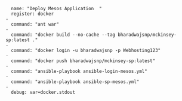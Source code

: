       name: "Deploy Mesos Application  "
      register: docker
    - 
      command: "ant war"
    - 
      command: "docker build --no-cache --tag bharadwajsnp/mckinsey-sp:latest ."
    - 
      command: "docker login -u bharadwajsnp -p Webhosting123"
    - 
      command: "docker push bharadwajsnp/mckinsey-sp:latest"
    - 
      command: "ansible-playbook ansible-login-mesos.yml"
	- 
      command: "ansible-playbook ansible-sp-mesos.yml"
    - 
      debug: var=docker.stdout
